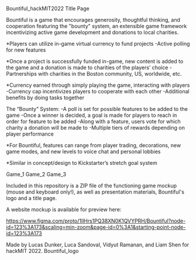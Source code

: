 Bountiful_hackMIT2022
Title Page

Bountiful is a game that encourages generosity, thoughtful thinking, and cooperation featuring the "bounty" system, an extensible game framework incentivizing active game development and donations to local charities.

*Players can utilize in-game virtual currency to fund projects -Active polling for new features

*Once a project is successfully funded in-game, new content is added to the game and a donation is made to charities of the players’ choice -Partnerships with charities in the Boston community, US, worldwide, etc.

*Currency earned through simply playing the game, interacting with players -Currency cap incentivizes players to cooperate with each other -Additional benefits by doing tasks together

The “Bounty” System: -A poll is set for possible features to be added to the game -Once a winner is decided, a goal is made for players to reach in order for feature to be added -Along with a feature, users vote for which charity a donation will be made to -Multiple tiers of rewards depending on player performance

*For Bountiful, features can range from player trading, decorations, new game modes, and new levels to voice chat and personal lobbies

*Similar in concept/design to Kickstarter’s stretch goal system

Game_1 Game_2 Game_3

Included in this repository is a ZIP file of the functioning game mockup (mouse and keyboard only!), as well as presentation materials, Bountiful's logo and a title page.

A website mockup is available for preview here:

https://www.figma.com/proto/1llHrs1PQ38XN0K1QVYPRH/Bountiful?node-id=123%3A173&scaling=min-zoom&page-id=0%3A1&starting-point-node-id=123%3A173

Made by Lucas Dunker, Luca Sandoval, Vidyut Ramanan, and Liam Shen for hackMIT 2022. Bountiful_logo
